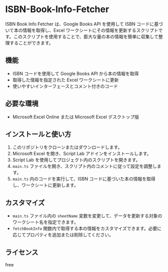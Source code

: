 # ISBN-Book-Info-Fetcher

ISBN Book Info Fetcher は、Google Books API を使用して ISBN コードに基づいて本の情報を取得し、Excel ワークシートにその情報を更新するスクリプトです。このスクリプトを使用することで、膨大な量の本の情報を簡単に収集して整理することができます。

## 機能

- ISBN コードを使用して Google Books API から本の情報を取得
- 取得した情報を指定された Excel ワークシートに更新
- 使いやすいインターフェースとコメント付きのコード

## 必要な環境

- Microsoft Excel Online または Microsoft Excel デスクトップ版

## インストールと使い方

1. このリポジトリをクローンまたはダウンロードします。
2. Microsoft Excel を開き、Script Lab アドインをインストールします。
3. Script Lab を使用してプロジェクト内のスクリプトを開きます。
4. `main.ts` ファイルを開き、スクリプト内のコメントに従って設定を調整します。
5. `main.ts` 内のコードを実行して、ISBN コードに基づいた本の情報を取得し、ワークシートに更新します。

## カスタマイズ

- `main.ts` ファイル内の `sheetName` 変数を変更して、データを更新する対象のワークシート名を指定できます。
- `fetchBookInfo` 関数内で取得する本の情報をカスタマイズできます。必要に応じてプロパティを追加または削除してください。

## ライセンス

free